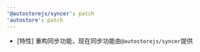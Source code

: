 ```yaml
---
'@autostorejs/syncer': patch
'autostore': patch
---
```


-   [特性] 重构同步功能，现在同步功能由`@autostorejs/syncer`提供
